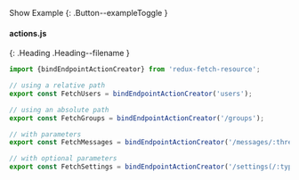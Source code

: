 
Show Example
{: .Button--exampleToggle }

<div markdown="1" >

#### actions.js
{: .Heading .Heading--filename }

~~~ javascript
import {bindEndpointActionCreator} from 'redux-fetch-resource';

// using a relative path
export const FetchUsers = bindEndpointActionCreator('users');

// using an absolute path
export const FetchGroups = bindEndpointActionCreator('/groups');

// with parameters
export const FetchMessages = bindEndpointActionCreator('/messages/:thread_id');

// with optional parameters
export const FetchSettings = bindEndpointActionCreator('/settings(/:type)');
~~~

</div>
